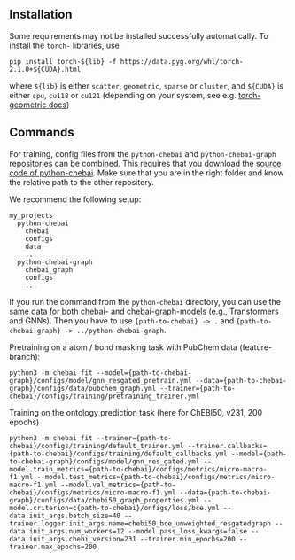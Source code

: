 

## Installation

Some requirements may not be installed successfully automatically. 
To install the `torch-` libraries, use

`pip install torch-${lib} -f https://data.pyg.org/whl/torch-2.1.0+${CUDA}.html`

where `${lib}` is either `scatter`, `geometric`, `sparse` or `cluster`, and
`${CUDA}` is either `cpu`, `cu118` or `cu121` (depending on your system, see e.g. 
[torch-geometric docs](https://pytorch-geometric.readthedocs.io/en/latest/install/installation.html))


## Commands

For training, config files from the `python-chebai` and `python-chebai-graph` repositories can be combined. This requires that you download the [source code of python-chebai](https://github.com/ChEB-AI/python-chebai). Make sure that you are in the right folder and know the relative path to the other repository.

We recommend the following setup:

    my_projects
      python-chebai
        chebai
        configs
        data
        ...
      python-chebai-graph
        chebai_graph
        configs
        ...

  If you run the command from the `python-chebai` directory, you can use the same data for both chebai- and chebai-graph-models (e.g., Transformers and GNNs).
  Then you have to use `{path-to-chebai} -> .` and `{path-to-chebai-graph} -> ../python-chebai-graph`.
      
Pretraining on a atom / bond masking task with PubChem data (feature-branch):
```
python3 -m chebai fit --model={path-to-chebai-graph}/configs/model/gnn_resgated_pretrain.yml --data={path-to-chebai-graph}/configs/data/pubchem_graph.yml --trainer={path-to-chebai}/configs/training/pretraining_trainer.yml
```

Training on the ontology prediction task (here for ChEBI50, v231, 200 epochs)
```
python3 -m chebai fit --trainer={path-to-chebai}/configs/training/default_trainer.yml --trainer.callbacks={path-to-chebai}/configs/training/default_callbacks.yml --model={path-to-chebai-graph}/configs/model/gnn_res_gated.yml --model.train_metrics={path-to-chebai}/configs/metrics/micro-macro-f1.yml --model.test_metrics={path-to-chebai}/configs/metrics/micro-macro-f1.yml --model.val_metrics={path-to-chebai}/configs/metrics/micro-macro-f1.yml --data={path-to-chebai-graph}/configs/data/chebi50_graph_properties.yml --model.criterion=c{path-to-chebai}/onfigs/loss/bce.yml --data.init_args.batch_size=40 --trainer.logger.init_args.name=chebi50_bce_unweighted_resgatedgraph --data.init_args.num_workers=12 --model.pass_loss_kwargs=false --data.init_args.chebi_version=231 --trainer.min_epochs=200 --trainer.max_epochs=200
```
